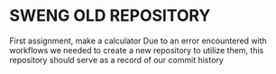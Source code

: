 # SWENG OLD REPOSITORY
First assignment, make a calculator
Due to an error encountered with workflows we needed to create a new repository to utilize them, this repository should serve as a record of our commit history
